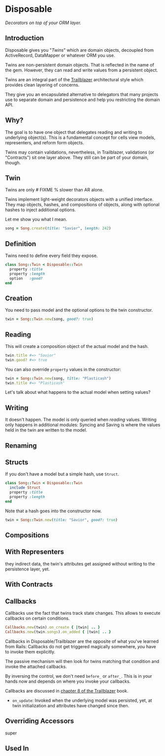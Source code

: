 # Disposable

_Decorators on top of your ORM layer._

## Introduction

Disposable gives you "_Twins_" which are domain objects, decoupled from ActiveRecord, DataMapper or whatever ORM you use.

Twins are non-persistent domain objects. That is reflected in the name of the gem. However, they can read and write values from a persistent object.

Twins are an integral part of the [Trailblazer](https://github.com/apotonick/trailblazer) architectural style which provides clean layering of concerns.

They give you an encapsulated alternative to delegators that many projects use to separate domain and persistence and help you restricting the domain API.

## Why?

The goal is to have one object that delegates reading and writing to underlying object(s). This is a fundamental concept for cells view models, representers, and reform form objects.

Twins may contain validations, nevertheless, in Trailblazer, validations (or "Contracts") sit one layer above. They still can be part of your domain, though.

## Twin

Twins are only # FIXME % slower than AR alone.

Twins implement light-weight decorators objects with a unified interface. They map objects, hashes, and compositions of objects, along with optional hashes to inject additional options.

Let me show you what I mean.

```ruby
song = Song.create(title: "Savior", length: 242)
```

## Definition

Twins need to define every field they expose.

```ruby
class Song::Twin < Disposable::Twin
  property :title
  property :length
  option   :good?
end
```

## Creation

You need to pass model and the optional options to the twin constructor.

```ruby
twin = Song::Twin.new(song, good?: true)
```

## Reading

This will create a composition object of the actual model and the hash.

```ruby
twin.title #=> "Savior"
twin.good? #=> true
```

You can also override `property` values in the constructor:

```ruby
twin = Song::Twin.new(song, title: "Plasticash")
twin.title #=> "Plasticash"
```

Let's talk about what happens to the actual model when setting values?

## Writing

It doesn't happen. The model is only queried when _reading_ values. Writing only happens in additional modules: Syncing and Saving is where the values held in the twin are written to the model.

## Renaming

## Structs

If you don't have a model but a simple hash, use `Struct`.

```ruby
class Song::Twin < Disposable::Twin
  include Struct
  property :title
  property :length
end
```

Note that a hash goes into the constructor now.

```ruby
twin = Song::Twin.new(title: "Savior", good?: true)
```


## Compositions

## With Representers

they indirect data, the twin's attributes get assigned without writing to the persistence layer, yet.

## With Contracts


## Callbacks

Callbacks use the fact that twins track state changes. This allows to execute callbacks on certain conditions.

```ruby
Callbacks.new(twin).on_create { |twin| .. }
Callbacks.new(twin.songs).on_added { |twin| .. }
```

Callbacks in Disposable/Trailblazer are the opposite of what you've learned from Rails: Callbacks do not get triggered magically somewhere, _you_ have to invoke them explicitly.

The passive mechanism will then look for twins matching that condition and invoke the attached callbacks.

By inversing the control, we don't need `before_` or `after_`. This is in your hands now and depends on where you invoke your callbacks.

Callbacks are discussed in [chapter 8 of the Trailblazer](http://leanpub.com/trailblazer) book.

* `on_update`: Invoked when the underlying model was persisted, yet, at twin initialization and attributes have changed since then.

## Overriding Accessors

super

## Used In